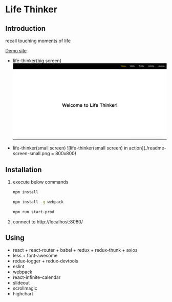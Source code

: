 # Life Thinker

## Introduction
    
   recall touching moments of life 
   
   [Demo site](https://life-thinker.herokuapp.com)

   * life-thinker(big screen)
   ![life-thinker(big screen) in action](./readme-screen-big.png)
    
   * life-thinker(small screen) 
   ![life-thinker(small screen) in action](./readme-screen-small.png = 800x800)

## Installation
  
 1. execute below commands
 
    ```bash
    npm install
    ```

    ```bash
    npm install -g webpack
    ```  

    ```bash
    npm run start-prod
    ```  
  
  1. connect to http://localhost:8080/

## Using
* react + react-router + babel + redux + redux-thunk + axios
* less + font-awesome
* redux-logger + redux-devtools
* eslint
* webpack
* react-infinite-calendar
* slideout
* scrollmagic
* highchart
